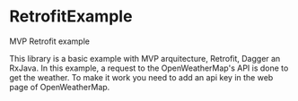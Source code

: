 # RetrofitExample
MVP Retrofit example

This library is a basic example with MVP arquitecture, Retrofit, Dagger an RxJava. In this example, a request to the OpenWeatherMap's API is done to get the weather. To make it work you need to add an api key in the web page of OpenWeatherMap.
